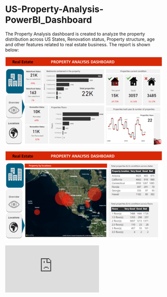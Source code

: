 # US-Property-Analysis-PowerBI_Dashboard

The Property Analysis dashboard is created to analyze the property distribution across US States, Renovation status, Property structure, age and other features related to real estate business. The report is shown below:

![alt text](https://github.com/SuvarnaDalin/US-Property-Analysis-PowerBI_Dashboard/blob/main/Overview.png)


![alt text](https://github.com/SuvarnaDalin/US-Property-Analysis-PowerBI_Dashboard/blob/main/Locations.png)


![US Property Analysis Power BI Report](https://rawcdn.githack.com/SuvarnaDalin/US-Property-Analysis-PowerBI_Dashboard/5aaf56b64c5fa132e952a755b38b537173fce05f/real_estate.html)
